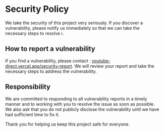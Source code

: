 # Security Policy

We take the security of this project very seriously. If you discover a vulnerability, please notify us immediately so that we can take the necessary steps to resolve i.

## How to report a vulnerability

If you find a vulnerability, please contact : [youtube-direct.vercel.app/security-report](https://youtube-direct.vercel.app/security-report). We will review your report and take the necessary steps to address the vulnerability.

## Responsibility

We are committed to responding to all vulnerability reports in a timely manner and to working with you to resolve the issue as soon as possible. We also ask that you do not publicly disclose the vulnerability until we have had sufficient time to fix it.

Thank you for helping us keep this project safe for everyone.
